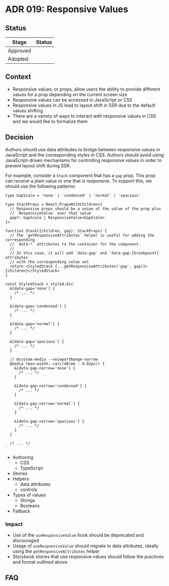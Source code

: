 # ADR 019: Responsive Values

## Status

| Stage    | Status |
| -------- | ------ |
| Approved |        |
| Adopted  |        |

## Context

- Responsive values, or props, allow users the ability to provide different
  values for a prop depending on the current screen size
- Responsive values can be accessed in JavaScript or CSS
- Responsive values in JS lead to layout shift in SSR due to the default values
  shifting
- There are a variety of ways to interact with responsive values in CSS and we
  would like to formalize them

## Decision

Authors should use data attributes to bridge between responsive values in
JavaScript and the corresponding styles in CSS. Authors should avoid using
JavaScript-driven mechanisms for controlling responsive values in order to
prevent layout shift during SSR.

For example, consider a `Stack` component that has a `gap` prop. This prop can
receive a plain value or one that is responsive. To support this, we should use
the following patterns:

```tsx
type GapScale = 'none' | 'condensed' | 'normal' | 'spacious'

type StackProps = React.PropsWithChildren<{
  // Responsive props should be a union of the value of the prop plus
  // `ResponsiveValue` over that value
  gap?: GapScale | ResponsiveValue<GapScale>
}>

function Stack({children, gap}: StackProps) {
  // The `getResponsiveAttributes` helper is useful for adding the corresponding
  // `data-*` attributes to the container for the compnoent.
  //
  // In this case, it will add `data-gap` and `data-gap-{breakpoint}` attributes
  // with the corresponding value set
  return <StyledStack {...getResponsiveAttributes('gap', gap)}>{children}</StyledStack>
}

const StyledStack = styled.div`
  &[data-gap='none'] {
    /* ... */
  }

  &[data-gap='condensed'] {
    /* ... */
  }

  &[data-gap='normal'] {
    /* ... */
  }

  &[data-gap='spacious'] {
    /* ... */
  }

  // @custom-media --veiwportRange-narrow
  @media (max-width: calc(48rem - 0.02px)) {
    &[data-gap-narrow='none'] {
      /* ... */
    }

    &[data-gap-narrow='condensed'] {
      /* ... */
    }

    &[data-gap-narrow='normal'] {
      /* ... */
    }

    &[data-gap-narrow='spacious'] {
      /* ... */
    }
  }

  /* ... */
`
```

- Authoring
  - CSS
  - TypeScript
- Stories
- Helpers
  - data attributes
  - controls
- Types of values
  - Strings
  - Booleans
- Fallback

### Impact

- Use of the `useResponsiveValue` hook should be deprecated and discouraged
- Usage of `useResponsiveValue` should migrate to data attributes, ideally using
  the `getResponsiveAttributes` helper
- Storybook stories that use responsive values should follow the practices
  and format outlined above

## FAQ
